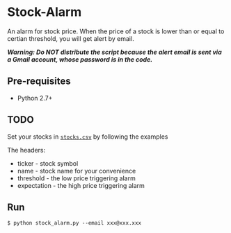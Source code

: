 # Stock-Alarm
An alarm for stock price. When the price of a stock is lower than or equal to certian threshold, you will get alert by email.

***Warning: Do NOT distribute the script because the alert email is sent via a Gmail account, whose password is in the code.***

## Pre-requisites
* Python 2.7+

## TODO
Set your stocks in [`stocks.csv`](stocks.csv) by following the examples

The headers: 
* ticker - stock symbol
* name - stock name for your convenience
* threshold - the low price triggering alarm
* expectation - the high price triggering alarm

## Run
```
$ python stock_alarm.py --email xxx@xxx.xxx
```

